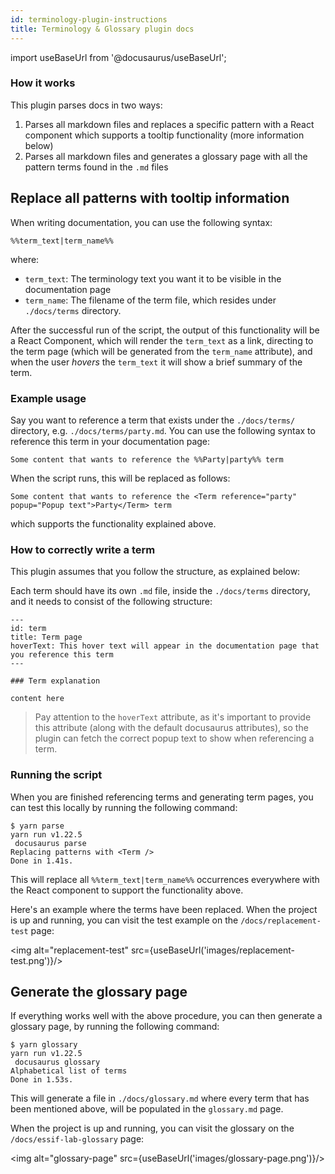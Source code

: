 ```yaml
---
id: terminology-plugin-instructions
title: Terminology & Glossary plugin docs
---
```

import useBaseUrl from '@docusaurus/useBaseUrl';


### How it works

This plugin parses docs in two ways:

  1. Parses all markdown files and replaces a specific pattern with a React 
  component which supports a tooltip functionality (more information below)
  2. Parses all markdown files and generates a glossary page with all the 
  pattern terms found in the `.md` files
  
## Replace all patterns with tooltip information

When writing documentation, you can use the following syntax:

```
%%term_text|term_name%%
```

where:
- `term_text`: The terminology text you want it to be visible in the documentation 
page
- `term_name`: The filename of the term file, which resides under `./docs/terms` directory.

After the successful run of the script, the output of this functionality will be 
a React Component, which will render the `term_text` as a link, directing to 
the term page (which will be generated from the `term_name` attribute), and 
when the user *hovers* the `term_text` it will show a brief summary of the term.

### Example usage

Say you want to reference a term that exists under the `./docs/terms/` directory, 
e.g. `./docs/terms/party.md`. You can use the following syntax to reference 
this term in your documentation page:

```
Some content that wants to reference the %%Party|party%% term
```

When the script runs, this will be replaced as follows:

```
Some content that wants to reference the <Term reference="party" popup="Popup text">Party</Term> term
```

which supports the functionality explained above.

### How to correctly write a term

This plugin assumes that you follow the structure, as explained below:

Each term should have its own `.md` file, inside the `./docs/terms` directory, 
and it needs to consist of the following structure:

```title="./docs/terms/term.md"
---
id: term
title: Term page
hoverText: This hover text will appear in the documentation page that you reference this term
---

### Term explanation

content here
```

> Pay attention to the `hoverText` attribute, as it's important to provide this 
>attribute (along with the default docusaurus attributes), so the plugin can 
>fetch the correct popup text to show when referencing a term.

### Running the script

When you are finished referencing terms and generating term pages, you can test 
this locally by running the following command:

```.shell script
$ yarn parse
yarn run v1.22.5
 docusaurus parse
Replacing patterns with <Term />
Done in 1.41s.
```

This will replace all `%%term_text|term_name%%` occurrences everywhere with the 
React component to support the functionality above.

Here's an example where the terms have been replaced. When the project is up 
and running, you can visit the test example on the `/docs/replacement-test` page:

<img alt="replacement-test" src={useBaseUrl('images/replacement-test.png')}/>


## Generate the glossary page

If everything works well with the above procedure, you can then generate a 
glossary page, by running the following command:

```.shell script
$ yarn glossary
yarn run v1.22.5
 docusaurus glossary
Alphabetical list of terms
Done in 1.53s.
```

This will generate a file in `./docs/glossary.md` where every term that has been 
mentioned above, will be populated in the `glossary.md` page.

When the project is up and running, you can visit the glossary on the `/docs/essif-lab-glossary` page:

 <img alt="glossary-page" src={useBaseUrl('images/glossary-page.png')}/>
